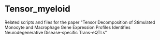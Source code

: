 # Tensor_myeloid
Related scripts and files for the paper "Tensor Decomposition of Stimulated Monocyte and Macrophage Gene Expression Profiles Identifies Neurodegenerative Disease-specific Trans-eQTLs"
